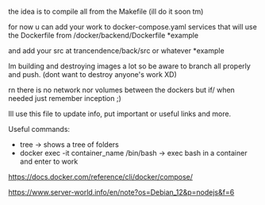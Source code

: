 the idea is to compile all from the Makefile (ill do it soon tm)

for now u can add your work to docker-compose.yaml services that will use the Dockerfile from /docker/backend/Dockerfile *example

and add your src at trancendence/back/src or whatever *example

Im building and destroying images a lot so be aware to branch all properly and push. (dont want to destroy anyone's work XD)

rn there is no network nor volumes between the dockers but if/ when needed just remember inception ;)

Ill use this file to update info, put important or useful links and more.

Useful commands:
- tree -> shows a tree of folders
- docker exec -it container_name /bin/bash -> exec bash in a container and enter to work


https://docs.docker.com/reference/cli/docker/compose/

https://www.server-world.info/en/note?os=Debian_12&p=nodejs&f=6

